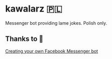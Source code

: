 # kawalarz 🇵🇱
Messenger bot providing lame jokes. Polish only.

## Thanks to 🍻
[Creating your own Facebook Messenger bot](https://github.com/jw84/messenger-bot-tutorial)
